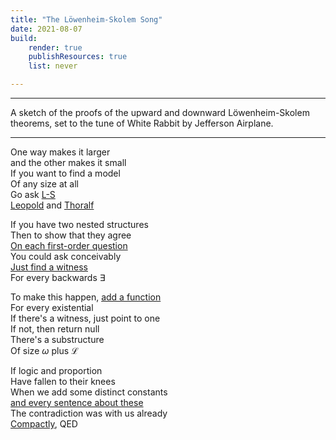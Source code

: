 ```yaml
---
title: "The Löwenheim-Skolem Song"
date: 2021-08-07
build:
    render: true
    publishResources: true
    list: never

---
```


---

A sketch of the proofs of the upward and downward Löwenheim-Skolem theorems, set to the tune of White Rabbit by Jefferson Airplane.

---

One way makes it larger  
and the other makes it small  
If you want to find a model  
Of any size at all  
Go ask [L-S](https://james-hanson.github.io/wiki/L%C3%B6wenheim-Skolem_Theorem.html)  
[Leopold](https://en.wikipedia.org/wiki/Leopold_L%C3%B6wenheim) and [Thoralf](https://en.wikipedia.org/wiki/Thoralf_Skolem)

If you have two nested structures  
Then to show that they agree  
[On each first-order question](https://james-hanson.github.io/wiki/Elementary_extension.html)  
You could ask conceivably  
[Just find a witness](https://james-hanson.github.io/wiki/Elementary_extension#The_Tarski-Vaught_Criterion)  
For every backwards $\exists$ 

To make this happen, [add a function](https://james-hanson.github.io/wiki/Skolem_functions.html)  
For every existential  
If there's a witness, just point to one  
If not, then return null  
There's a substructure  
Of size $\omega$ plus $\mathcal{L}$

If logic and proportion  
Have fallen to their knees  
When we add some distinct constants  
[and every sentence about these](https://james-hanson.github.io/wiki/Diagram)  
The contradiction was with us already  
[Compactly](https://james-hanson.github.io/wiki/Compactness.html), QED
